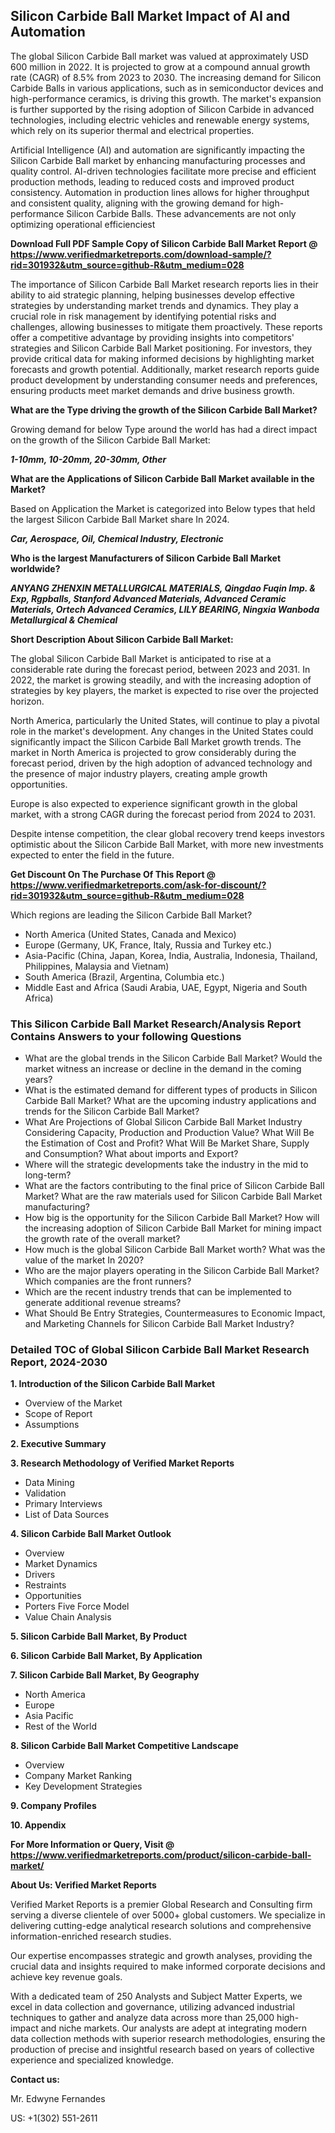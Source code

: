 <h2>Silicon Carbide Ball Market Impact of AI and Automation</h2><p>The global Silicon Carbide Ball market was valued at approximately USD 600 million in 2022. It is projected to grow at a compound annual growth rate (CAGR) of 8.5% from 2023 to 2030. The increasing demand for Silicon Carbide Balls in various applications, such as in semiconductor devices and high-performance ceramics, is driving this growth. The market's expansion is further supported by the rising adoption of Silicon Carbide in advanced technologies, including electric vehicles and renewable energy systems, which rely on its superior thermal and electrical properties.</p><p>Artificial Intelligence (AI) and automation are significantly impacting the Silicon Carbide Ball market by enhancing manufacturing processes and quality control. AI-driven technologies facilitate more precise and efficient production methods, leading to reduced costs and improved product consistency. Automation in production lines allows for higher throughput and consistent quality, aligning with the growing demand for high-performance Silicon Carbide Balls. These advancements are not only optimizing operational efficienciest</p><p id="" class=""><strong>Download Full PDF Sample Copy of Silicon Carbide Ball Market Report @ <a href="https://www.verifiedmarketreports.com/download-sample/?rid=301932&utm_source=github-R&utm_medium=028" target="_blank">https://www.verifiedmarketreports.com/download-sample/?rid=301932&utm_source=github-R&utm_medium=028</a></strong></p><p>The importance of&nbsp;Silicon Carbide Ball Market research reports lies in their ability to aid strategic planning, helping businesses develop effective strategies by understanding market trends and dynamics. They play a crucial role in risk management by identifying potential risks and challenges, allowing businesses to mitigate them proactively. These reports offer a competitive advantage by providing insights into competitors' strategies and Silicon Carbide Ball Market positioning. For investors, they provide critical data for making informed decisions by highlighting market forecasts and growth potential. Additionally, market research reports guide product development by understanding consumer needs and preferences, ensuring products meet market demands and drive business growth.</p><p><strong>What are the&nbsp;Type driving the growth of the Silicon Carbide Ball Market?</strong></p><p id="" class="">Growing demand for below Type around the world has had a direct impact on the growth of the Silicon Carbide Ball Market:</p><em><strong>1-10mm, 10-20mm, 20-30mm, Other</strong></em></p><strong>What are the&nbsp;Applications&nbsp;of Silicon Carbide Ball Market available in the Market?</strong></p><p id="" class="">Based on Application the Market is categorized into Below types that held the largest Silicon Carbide Ball Market share In 2024.</p><em><strong>Car, Aerospace, Oil, Chemical Industry, Electronic</strong></em></p><strong>Who is the largest Manufacturers of Silicon Carbide Ball Market worldwide?</strong></p><p><em><strong>ANYANG ZHENXIN METALLURGICAL MATERIALS, Qingdao Fuqin Imp. & Exp, Rgpballs, Stanford Advanced Materials, Advanced Ceramic Materials, Ortech Advanced Ceramics, LILY BEARING, Ningxia Wanboda Metallurgical & Chemical</strong></em></p><p id="" class=""><strong>Short Description About Silicon Carbide Ball Market:</strong></p><p>The global Silicon Carbide Ball Market is anticipated to rise at a considerable rate during the forecast period, between 2023 and 2031. In 2022, the market is growing steadily, and with the increasing adoption of strategies by key players, the market is expected to rise over the projected horizon.</p><p>North America, particularly the United States, will continue to play a pivotal role in the market's development. Any changes in the United States could significantly impact the Silicon Carbide Ball Market growth trends. The market in North America is projected to grow considerably during the forecast period, driven by the high adoption of advanced technology and the presence of major industry players, creating ample growth opportunities.</p><p>Europe is also expected to experience significant growth in the global market, with a strong CAGR during the forecast period from 2024 to 2031.</p><p>Despite intense competition, the clear global recovery trend keeps investors optimistic about the Silicon Carbide Ball Market, with more new investments expected to enter the field in the future.</p><p id="" class=""><strong>Get Discount On The Purchase Of This Report @ <a href="https://www.verifiedmarketreports.com/ask-for-discount/?rid=301932&utm_source=github-R&utm_medium=028" target="_blank">https://www.verifiedmarketreports.com/ask-for-discount/?rid=301932&utm_source=github-R&utm_medium=028</a></strong></p>Which regions are leading the Silicon Carbide Ball Market?</p><ul><li>North America (United States, Canada and Mexico)</li><li>Europe (Germany, UK, France, Italy, Russia and Turkey etc.)</li><li>Asia-Pacific (China, Japan, Korea, India, Australia, Indonesia, Thailand, Philippines, Malaysia and Vietnam)</li><li>South America (Brazil, Argentina, Columbia etc.)</li><li>Middle East and Africa (Saudi Arabia, UAE, Egypt, Nigeria and South Africa)</li></ul><h3 id="" class="">This Silicon Carbide Ball Market Research/Analysis Report Contains Answers to your following Questions</h3><ul><li>What are the global trends in the Silicon Carbide Ball Market? Would the market witness an increase or decline in the demand in the coming years?</li><li>What is the estimated demand for different types of products in Silicon Carbide Ball Market? What are the upcoming industry applications and trends for the Silicon Carbide Ball Market?</li><li>What Are Projections of Global Silicon Carbide Ball Market Industry Considering Capacity, Production and Production Value? What Will Be the Estimation of Cost and Profit? What Will Be Market Share, Supply and Consumption? What about imports and Export?</li><li>Where will the strategic developments take the industry in the mid to long-term?</li><li>What are the factors contributing to the final price of Silicon Carbide Ball Market? What are the raw materials used for Silicon Carbide Ball Market manufacturing?</li><li>How big is the opportunity for the Silicon Carbide Ball Market? How will the increasing adoption of Silicon Carbide Ball Market for mining impact the growth rate of the overall market?</li><li>How much is the global Silicon Carbide Ball Market worth? What was the value of the market In 2020?</li><li>Who are the major players operating in the Silicon Carbide Ball Market? Which companies are the front runners?</li><li>Which are the recent industry trends that can be implemented to generate additional revenue streams?</li><li>What Should Be Entry Strategies, Countermeasures to Economic Impact, and Marketing Channels for Silicon Carbide Ball Market Industry?</li></ul><h3 id="" class="">Detailed TOC of Global Silicon Carbide Ball Market Research Report, 2024-2030</h3><p id="" class=""><strong>1. Introduction of the Silicon Carbide Ball Market</strong></p><ul><li>Overview of the Market</li><li>Scope of Report</li><li>Assumptions</li></ul><p id="" class=""><strong>2. Executive Summary</strong></p><p id="" class=""><strong>3. Research Methodology of Verified Market Reports</strong></p><ul><li>Data Mining</li><li>Validation</li><li>Primary Interviews</li><li>List of Data Sources</li></ul><p id="" class=""><strong>4. Silicon Carbide Ball Market Outlook</strong></p><ul><li>Overview</li><li>Market Dynamics</li><li>Drivers</li><li>Restraints</li><li>Opportunities</li><li>Porters Five Force Model</li><li>Value Chain Analysis</li></ul><p id="" class=""><strong>5. Silicon Carbide Ball Market, By Product</strong></p><p id="" class=""><strong>6. Silicon Carbide Ball Market, By Application</strong></p><p id="" class=""><strong>7. Silicon Carbide Ball Market, By Geography</strong></p><ul><li>North America</li><li>Europe</li><li>Asia Pacific</li><li>Rest of the World</li></ul><p id="" class=""><strong>8. Silicon Carbide Ball Market Competitive Landscape</strong></p><ul><li>Overview</li><li>Company Market Ranking</li><li>Key Development Strategies</li></ul><p id="" class=""><strong>9. Company Profiles</strong></p><p id="" class=""><strong>10. Appendix</strong></p><p id="" class=""><strong>For More Information or Query, Visit @ <a href="https://www.verifiedmarketreports.com/product/silicon-carbide-ball-market/" target="_blank">https://www.verifiedmarketreports.com/product/silicon-carbide-ball-market/</a></strong></p><p id="" class=""><strong>About Us: Verified Market Reports</strong></p><p id="" class="">Verified Market Reports is a premier Global Research and Consulting firm serving a diverse clientele of over 5000+ global customers. We specialize in delivering cutting-edge analytical research solutions and comprehensive information-enriched research studies.</p><p id="" class="">Our expertise encompasses strategic and growth analyses, providing the crucial data and insights required to make informed corporate decisions and achieve key revenue goals.</p><p id="" class="">With a dedicated team of 250 Analysts and Subject Matter Experts, we excel in data collection and governance, utilizing advanced industrial techniques to gather and analyze data across more than 25,000 high-impact and niche markets. Our analysts are adept at integrating modern data collection methods with superior research methodologies, ensuring the production of precise and insightful research based on years of collective experience and specialized knowledge.</p><p id="" class=""><strong>Contact us:</strong></p><p id="" class="">Mr. Edwyne Fernandes</p><p id="" class="">US: +1(302) 551-2611</p>
